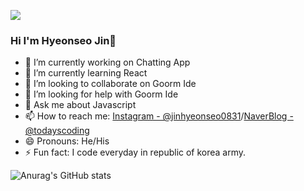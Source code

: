 <a href="버튼을 눌렀을 때 이동할 링크" target="_blank"><img src="https://img.shields.io/badge/blog-배경색?style=for-the-badge&logo=&logoColor=#03C75A"/></a>
### Hi I'm Hyeonseo Jin👋

- 🔭 I’m currently working on Chatting App
- 🌱 I’m currently learning React
- 👯 I’m looking to collaborate on Goorm Ide
- 🤔 I’m looking for help with Goorm Ide
- 💬 Ask me about Javascript
- 📫 How to reach me: [Instagram - @jinhyeonseo0831](https://www.instagram.com/jinhyeonseo0831)/[NaverBlog - @todayscoding](https://m.blog.naver.com/wlsgustj123)
- 😄 Pronouns: He/His
- ⚡ Fun fact: I code everyday in republic of korea army.

![Anurag's GitHub stats](https://github-readme-stats.vercel.app/api?username=todayscoding&show_icons=true&theme=radical)
